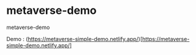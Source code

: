 # metaverse-demo
 metaverse-demo

Demo : (https://metaverse-simple-demo.netlify.app/)[https://metaverse-simple-demo.netlify.app/]
